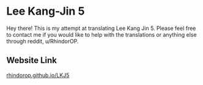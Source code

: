 # Lee Kang-Jin 5

Hey there! This is my attempt at translating Lee Kang Jin 5. Please feel free to contact me if you would like to help with the translations or anything else through reddit, u/RhindorOP.

## Website Link
[rhindorop.github.io/LKJ5](https://rhindorop.github.io/LKJ5/)

